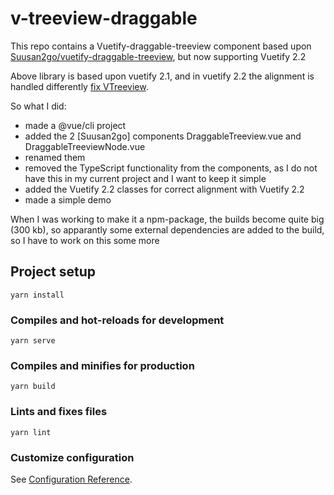 # v-treeview-draggable

This repo contains a Vuetify-draggable-treeview component based upon [Suusan2go/vuetify-draggable-treeview](https://github.com/suusan2go/vuetify-draggable-treeview), but now supporting Vuetify 2.2 

Above library is based upon vuetify 2.1, and in vuetify 2.2 the alignment is handled differently [fix VTreeview](https://github.com/vuetifyjs/vuetify/pull/9640).

So what I did:
- made a @vue/cli project
- added the 2 [Suusan2go] components DraggableTreeview.vue and DraggableTreeviewNode.vue
- renamed them
- removed the TypeScript functionality from the components, as I do not have this in my current project and I want to keep it simple
- added the Vuetify 2.2 classes for correct alignment with Vuetify 2.2
- made a simple demo 

When I was working to make it a npm-package, the builds become quite big (300 kb), so apparantly some external dependencies are added to the build, so I have to work on this some more

## Project setup
```
yarn install
```

### Compiles and hot-reloads for development
```
yarn serve
```

### Compiles and minifies for production
```
yarn build
```

### Lints and fixes files
```
yarn lint
```

### Customize configuration
See [Configuration Reference](https://cli.vuejs.org/config/).

